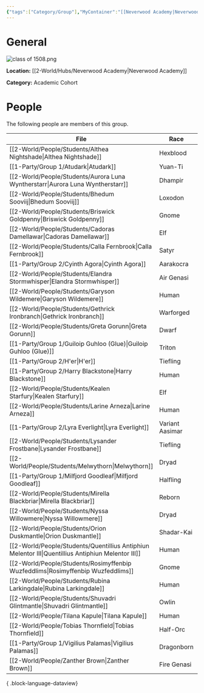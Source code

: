 ```yaml
---
{"tags":["Category/Group"],"MyContainer":"[[Neverwood Academy|Neverwood Academy]]","MyCategory":"Academic Cohort","image":"class of 1508.png","obsidianUIMode":"preview","leader":null,"officers":null,"members":null,"initiates":null,"faction":null,"primary_contact":null,"benefits":[{"standing":1,"reward":"What do they get at level 1?"},{"standing":2,"reward":"What do they get at level 2?"},{"standing":3,"reward":"What do they get at level 3?"}],"dg-publish":true,"dg-path":"World/Groups/Academic Cohorts/Cohort of 1508.md","permalink":"/world/groups/academic-cohorts/cohort-of-1508/","dgPassFrontmatter":true,"updated":"2025-10-04T00:44:36.000+01:00"}
---
```



# General

![class of 1508.png](/img/user/z_Assets/classLogos/class%20of%201508.png)

**Location:** [[2-World/Hubs/Neverwood Academy\|Neverwood Academy]]

**Category:** Academic Cohort 

# People

The following people are members of this group.  


| File                                                                                                  | Race            | Gender | College     |
| ----------------------------------------------------------------------------------------------------- | --------------- | ------ | ----------- |
| [[2-World/People/Students/Althea Nightshade\|Althea Nightshade]]                                   | Hexblood        | Female | Witherbloom |
| [[1-Party/Group 1/Atudark\|Atudark]]                                                               | Yuan-Ti         | Male   | Witherbloom |
| [[2-World/People/Students/Aurora Luna Wyntherstarr\|Aurora Luna Wyntherstarr]]                     | Dhampir         | Female | Witherbloom |
| [[2-World/People/Students/Bhedum Sooviij\|Bhedum Sooviij]]                                         | Loxodon         | Male   | Lorehold    |
| [[2-World/People/Students/Briswick Goldpenny\|Briswick Goldpenny]]                                 | Gnome           | Male   | Quandrix    |
| [[2-World/People/Students/Cadoras Damellawar\|Cadoras Damellawar]]                                 | Elf             | Male   | Quandrix    |
| [[2-World/People/Students/Calla Fernbrook\|Calla Fernbrook]]                                       | Satyr           | Female | Lorehold    |
| [[1-Party/Group 2/Cyinth Agora\|Cyinth Agora]]                                                     | Aarakocra       | Female | Lorehold    |
| [[2-World/People/Students/Elandra Stormwhisper\|Elandra Stormwhisper]]                             | Air Genasi      | Female | Prismari    |
| [[2-World/People/Students/Garyson Wildemere\|Garyson Wildemere]]                                   | Human           | Male   | Silverquill |
| [[2-World/People/Students/Gethrick Ironbranch\|Gethrick Ironbranch]]                               | Warforged       | Male   | Quandrix    |
| [[2-World/People/Students/Greta Gorunn\|Greta Gorunn]]                                             | Dwarf           | Female | Lorehold    |
| [[1-Party/Group 1/Guiloip Guhloo (Glue)\|Guiloip Guhloo (Glue)]]                                   | Triton          | Male   | Witherbloom |
| [[1-Party/Group 2/H'er\|H'er]]                                                                     | Tiefling        | Female | Prismari    |
| [[1-Party/Group 2/Harry Blackstone\|Harry Blackstone]]                                             | Human           | Male   | Quandrix    |
| [[2-World/People/Students/Kealen Starfury\|Kealen Starfury]]                                       | Elf             | Male   | Silverquill |
| [[2-World/People/Students/Larine Arneza\|Larine Arneza]]                                           | Human           | Female | Quandrix    |
| [[1-Party/Group 2/Lyra Everlight\|Lyra Everlight]]                                                 | Variant Aasimar | Female | Silverquill |
| [[2-World/People/Students/Lysander Frostbane\|Lysander Frostbane]]                                 | Tiefling        | Male   | Prismari    |
| [[2-World/People/Students/Melwythorn\|Melwythorn]]                                                 | Dryad           | Male   | Witherbloom |
| [[1-Party/Group 1/Milfjord Goodleaf\|Milfjord Goodleaf]]                                           | Halfling        | Male   | Witherbloom |
| [[2-World/People/Students/Mirella Blackbriar\|Mirella Blackbriar]]                                 | Reborn          | Female | Witherbloom |
| [[2-World/People/Students/Nyssa Willowmere\|Nyssa Willowmere]]                                     | Dryad           | Female | Witherbloom |
| [[2-World/People/Students/Orion Duskmantle\|Orion Duskmantle]]                                     | Shadar-Kai      | Male   | Silverquill |
| [[2-World/People/Students/Quentillius Antiphiun Melentor III\|Quentillius Antiphiun Melentor III]] | Human           | Male   | Prismari    |
| [[2-World/People/Students/Rosimyffenbip Wuzfeddlims\|Rosimyffenbip Wuzfeddlims]]                   | Gnome           | Female | Lorehold    |
| [[2-World/People/Students/Rubina Larkingdale\|Rubina Larkingdale]]                                 | Human           | Female | Silverquill |
| [[2-World/People/Students/Shuvadri Glintmantle\|Shuvadri Glintmantle]]                             | Owlin           | Female | Silverquill |
| [[2-World/People/Tilana Kapule\|Tilana Kapule]]                                                    | Human           | Female | Quandrix    |
| [[2-World/People/Tobias Thornfield\|Tobias Thornfield]]                                            | Half-Orc        | Male   | Lorehold    |
| [[1-Party/Group 1/Vigilius Palamas\|Vigilius Palamas]]                                             | Dragonborn      | Male   | Quandrix    |
| [[2-World/People/Zanther Brown\|Zanther Brown]]                                                    | Fire Genasi     | Male   | Prismari    |

{ .block-language-dataview}
